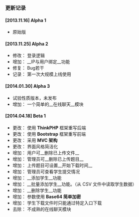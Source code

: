 ### 更新记录 ###

#### [2013.11.16] Alpha 1 ####
- 原始版

#### [2013.11.25] Alpha 2 ####
- 修改： 登录逻辑
- 增加： __IP与用户绑定__功能
- 修复： Bug若干
- 记录： 第一次大规模上线使用

#### [2014.01.30] Alpha 3 ####
- 试验性质版本，未发布
- 增加： 一个简单的__在线聊天__模块

#### [2014.04.18] Beta 1 ####
- 更改： 使用 __ThinkPHP__ 框架重写后端
- 更改： 使用 __Bootstrap__ 框架重写前端
- 更改： 采用 __MVC 架构__
- 更改： 界面风格简洁化
- 增加： 用户可__删除已上传文件__
- 增加： 管理员可__删除已上传题目__
- 增加： 上传题目可设置__开始下载时间__
- 增加： 管理员可查看学生提交情况
- 增加： __添加学生__功能
- 增加： __批量添加学生__功能。（从 CSV 文件中读取学生数据）
- 增加： __删除学生__功能
- 增加： 参数使用 __Base64 简单加密__
- 增加： 学生下载文件时只能通过特定入口下载
- 去除： 不成熟的在线聊天模块
